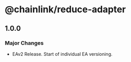 # @chainlink/reduce-adapter

## 1.0.0

### Major Changes

- EAv2 Release. Start of individual EA versioning.
